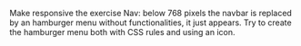 Make responsive the exercise Nav: below 768 pixels the navbar is replaced by an hamburger menu without functionalities, it just appears. Try to create the hamburger menu both with CSS rules and using an icon.
